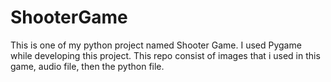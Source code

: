 # ShooterGame
This is one of my python project named Shooter Game. I used Pygame while developing this project. This repo consist of images that i used in this game, audio file, then the python file.
